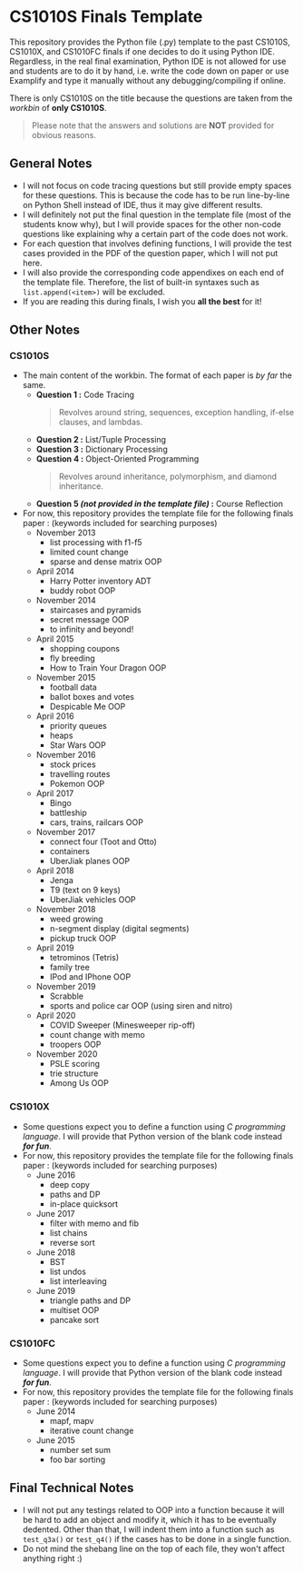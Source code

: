 # CS1010S Finals Template

This repository provides the Python file (.py) template to the past CS1010S, CS1010X, and CS1010FC finals if one decides to do it using Python IDE.
Regardless, in the real final examination, Python IDE is not allowed for use and students are to do it by hand, i.e. write the code down on paper or use Examplify and type it manually without any debugging/compiling if online.

There is only CS1010S on the title because the questions are taken from the *workbin* of **only CS1010S**.

> Please note that the answers and solutions are **NOT** provided for obvious reasons.

## General Notes
+ I will not focus on code tracing questions but still provide empty spaces for these questions. This is because the code has to be run line-by-line on Python Shell instead of IDE, thus it may give different results.
+ I will definitely not put the final question in the template file (most of the students know why), but I will provide spaces for the other non-code questions like explaining why a certain part of the code does not work.
+ For each question that involves defining functions, I will provide the test cases provided in the PDF of the question paper, which I will not put here.
+ I will also provide the corresponding code appendixes on each end of the template file. Therefore, the list of built-in syntaxes such as `list.append(<item>)` will be excluded.
+ If you are reading this during finals, I wish you **all the best** for it!

## Other Notes
### CS1010S
+ The main content of the workbin. The format of each paper is *by far* the same.
    + **Question 1 :** Code Tracing
        > Revolves around string, sequences, exception handling, if-else clauses, and lambdas.
    + **Question 2 :** List/Tuple Processing
    + **Question 3 :** Dictionary Processing
    + **Question 4 :** Object-Oriented Programming
        > Revolves around inheritance, polymorphism, and diamond inheritance.
    + **Question 5 *(not provided in the template file)* :** Course Reflection
+ For now, this repository provides the template file for the following finals paper : (keywords included for searching purposes)
    + November 2013
        + list processing with f1-f5
        + limited count change
        + sparse and dense matrix OOP
    + April 2014
        + Harry Potter inventory ADT
        + buddy robot OOP
    + November 2014
        + staircases and pyramids
        + secret message OOP
        + to infinity and beyond!
    + April 2015
        + shopping coupons
        + fly breeding
        + How to Train Your Dragon OOP
    + November 2015
        + football data
        + ballot boxes and votes
        + Despicable Me OOP
    + April 2016
        + priority queues
        + heaps
        + Star Wars OOP
    + November 2016
        + stock prices
        + travelling routes
        + Pokemon OOP
    + April 2017
        + Bingo
        + battleship
        + cars, trains, railcars OOP
    + November 2017
        + connect four (Toot and Otto)
        + containers
        + UberJiak planes OOP
    + April 2018
        + Jenga
        + T9 (text on 9 keys)
        + UberJiak vehicles OOP
    + November 2018
        + weed growing
        + n-segment display (digital segments)
        + pickup truck OOP
    + April 2019
        + tetrominos (Tetris)
        + family tree
        + IPod and IPhone OOP
    + November 2019
        + Scrabble
        + sports and police car OOP (using siren and nitro)
    + April 2020
        + COVID Sweeper (Minesweeper rip-off)
        + count change with memo
        + troopers OOP
    + November 2020
        + PSLE scoring
        + trie structure
        + Among Us OOP

### CS1010X
+ Some questions expect you to define a function using *C programming language*. I will provide that Python version of the blank code instead ***for fun***.
+ For now, this repository provides the template file for the following finals paper : (keywords included for searching purposes)
    + June 2016
        + deep copy
        + paths and DP
        + in-place quicksort
    + June 2017
        + filter with memo and fib
        + list chains
        + reverse sort
    + June 2018
        + BST
        + list undos
        + list interleaving
    + June 2019
        + triangle paths and DP
        + multiset OOP
        + pancake sort

### CS1010FC
+ Some questions expect you to define a function using *C programming language*. I will provide that Python version of the blank code instead ***for fun***.
+ For now, this repository provides the template file for the following finals paper : (keywords included for searching purposes)
    + June 2014
        + mapf, mapv
        + iterative count change
    + June 2015
        + number set sum
        + foo bar sorting

## Final Technical Notes
+ I will not put any testings related to OOP into a function because it will be hard to add an object and modify it, which it has to be eventually dedented. Other than that, I will indent them into a function such as `test_q3a()` or `test_q4()` if the cases has to be done in a single function.
+ Do not mind the shebang line on the top of each file, they won't affect anything right :)